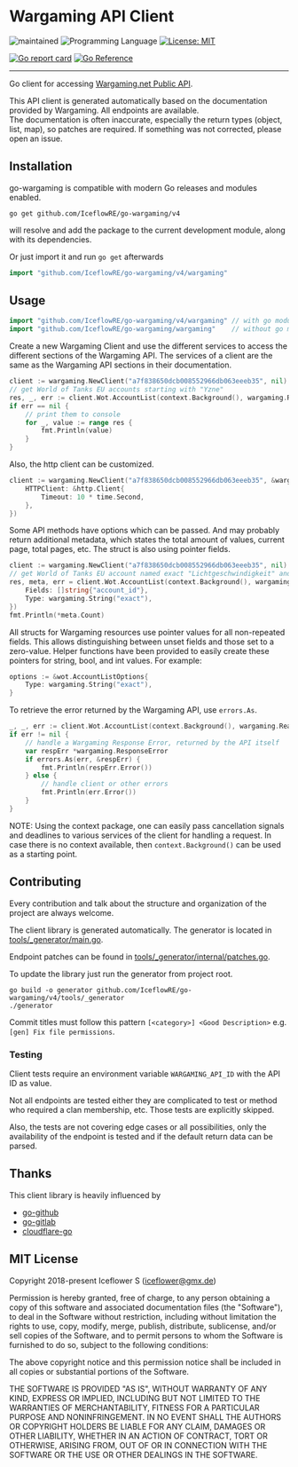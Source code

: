 # Wargaming API Client
![maintained](https://img.shields.io/badge/maintained-yes-brightgreen.svg)
![Programming Language](https://img.shields.io/badge/language-Go-orange.svg)
[![License: MIT](https://img.shields.io/badge/License-MIT-blue.svg)](https://github.com/IceflowRE/go-wargaming/blob/master/LICENSE.md)

[![Go report card](https://goreportcard.com/badge/github.com/IceflowRE/go-wargaming/v4)](https://goreportcard.com/report/github.com/IceflowRE/go-wargaming/v4)
[![Go Reference](https://pkg.go.dev/badge/github.com/IceflowRE/go-wargaming/v4.svg)](https://pkg.go.dev/github.com/IceflowRE/go-wargaming/v4)

---

Go client for accessing [Wargaming.net Public API](https://developers.wargaming.net/documentation/guide/getting-started/).

This API client is generated automatically based on the documentation provided by Wargaming. All endpoints are available.  
The documentation is often inaccurate, especially the return types (object, list, map), so patches are required. If something was not corrected, please open an issue.

## Installation

go-wargaming is compatible with modern Go releases and modules enabled.

```shell
go get github.com/IceflowRE/go-wargaming/v4
```

will resolve and add the package to the current development module, along with its dependencies.

Or just import it and run `go get` afterwards

```go
import "github.com/IceflowRE/go-wargaming/v4/wargaming"
```

## Usage

```go
import "github.com/IceflowRE/go-wargaming/v4/wargaming" // with go modules
import "github.com/IceflowRE/go-wargaming/wargaming"    // without go modules
```

Create a new Wargaming Client and use the different services to access the different sections of the Wargaming API.
The services of a client are the same as the Wargaming API sections in their documentation.
```go
client := wargaming.NewClient("a7f838650dcb008552966db063eeeb35", nil)
// get World of Tanks EU accounts starting with "Yzne"
res, _, err := client.Wot.AccountList(context.Background(), wargaming.RealmEu, "Yzne", nil)
if err == nil {
    // print them to console
	for _, value := range res {
		fmt.Println(value)
	}
}
```

Also, the http client can be customized.
```go
client := wargaming.NewClient("a7f838650dcb008552966db063eeeb35", &wargaming.ClientOptions{
	HTTPClient: &http.Client{
		Timeout: 10 * time.Second,
	},
})
```

Some API methods have options which can be passed.
And may probably return additional metadata, which states the total amount of values, current page, total pages, etc.
The struct is also using pointer fields.
```go
client := wargaming.NewClient("a7f838650dcb008552966db063eeeb35", nil)
// get World of Tanks EU account named exact "Lichtgeschwindigkeit" and return only the 'account_id' field
res, meta, err = client.Wot.AccountList(context.Background(), wargaming.RealmEu, "Lichtgeschwindigkeit", &wot.AccountListOptions{
	Fields: []string{"account_id"},
	Type: wargaming.String("exact"),
})
fmt.Println(*meta.Count)
```

All structs for Wargaming resources use pointer values for all non-repeated fields. This allows distinguishing between unset fields and those set to a zero-value. Helper functions have been provided to easily create these pointers for string, bool, and int values. For example:
```go
options := &wot.AccountListOptions{
	Type: wargaming.String("exact"),
}
```

To retrieve the error returned by the Wargaming API, use `errors.As`.

```go
_, _, err := client.Wot.AccountList(context.Background(), wargaming.RealmEu, "Yzne", nil)
if err != nil {
	// handle a Wargaming Response Error, returned by the API itself
	var respErr *wargaming.ResponseError
	if errors.As(err, &respErr) {
		fmt.Println(respErr.Error())
	} else {
		// handle client or other errors
		fmt.Println(err.Error())
	}
}
```

NOTE: Using the context package, one can easily pass cancellation signals and deadlines to various services of the client for handling a request. In case there is no context available, then `context.Background()` can be used as a starting point.

## Contributing

Every contribution and talk about the structure and organization of the project are always welcome.

The client library is generated automatically. The generator is located in [tools/_generator/main.go](tools/_generator/main.go).

Endpoint patches can be found in [tools/_generator/internal/patches.go](tools/_generator/internal/patches.go).

To update the library just run the generator from project root.
```shell
go build -o generator github.com/IceflowRE/go-wargaming/v4/tools/_generator
./generator
```

Commit titles must follow this pattern `[<category>] <Good Description>` e.g. `[gen] Fix file permissions`.

### Testing

Client tests require an environment variable `WARGAMING_API_ID` with the API ID as value.

Not all endpoints are tested either they are complicated to test or method who required a clan membership, etc.
Those tests are explicitly skipped.

Also, the tests are not covering edge cases or all possibilities, only the availability of the endpoint is tested and if the default return data can be parsed.

## Thanks

This client library is heavily influenced by

- [go-github](https://github.com/google/go-github)
- [go-gitlab](https://github.com/xanzy/go-gitlab)
- [cloudflare-go](https://github.com/cloudflare/cloudflare-go)

## MIT License

Copyright 2018-present Iceflower S (iceflower@gmx.de)

Permission is hereby granted, free of charge, to any person obtaining a copy of this software and associated documentation files (the "Software"), to deal in the Software without restriction, including without limitation the rights to use, copy, modify, merge, publish, distribute, sublicense, and/or sell copies of the Software, and to permit persons to whom the Software is furnished to do so, subject to the following conditions:

The above copyright notice and this permission notice shall be included in all copies or substantial portions of the Software.

THE SOFTWARE IS PROVIDED "AS IS", WITHOUT WARRANTY OF ANY KIND, EXPRESS OR IMPLIED, INCLUDING BUT NOT LIMITED TO THE WARRANTIES OF MERCHANTABILITY, FITNESS FOR A PARTICULAR PURPOSE AND NONINFRINGEMENT. IN NO EVENT SHALL THE AUTHORS OR COPYRIGHT HOLDERS BE LIABLE FOR ANY CLAIM, DAMAGES OR OTHER LIABILITY, WHETHER IN AN ACTION OF CONTRACT, TORT OR OTHERWISE, ARISING FROM, OUT OF OR IN CONNECTION WITH THE SOFTWARE OR THE USE OR OTHER DEALINGS IN THE SOFTWARE.
